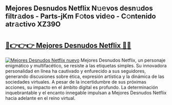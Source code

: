 ## Mejores Desnudos Netflix N𝚞𝚎vos desn𝚞dos filtr𝚊dos - Parts-jKm F𝚘tos vid𝚎o - C𝚘ntenido atr𝚊ctivo XZ39O

# <h2><a href="http://mb0evgs.tromn.icu/?c=Mejores+Desnudos+Netflix">🔗👉👉👉 Mejores Desnudos Netflix 🔗🔗</a></h2>

[![Mejores Desnudos Netflix nuevo](https://i.imgur.com/pEAQMta.gif)](http://mb0evgs.tromn.icu/?c=Mejores+Desnudos+Netflix)
Mejores Desnudos Netflix, un personaje enigmático y multifacético, se resiste a las etiquetas simples. Su innovadora personalidad en línea ha cautivado y enfurecido a sus seguidores, generando discusiones sobre ética, expresión artística y la dinámica de las sociedades virtuales. A pesar de la incertidumbre de sus próximas acciones, su impacto en el ámbito digital es profundo. La determinación inquebrantable y el encanto innegable impulsan a Mejores Desnudos Netflix hacia adelante en el reino virtual.
